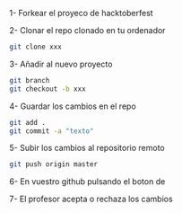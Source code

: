 1- Forkear el proyeco de hacktoberfest

2- Clonar el repo clonado en tu ordenador

```bash
git clone xxx
```

3- Añadir al nuevo proyecto
```bash
git branch
git checkout -b xxx
```

4- Guardar los cambios en el repo

```bash
git add .
git commit -a "texto"
```
5- Subir los cambios al repositorio remoto

```bash
git push origin master
```

6- En vuestro github pulsando el boton de <contribe>

7- El profesor acepta o rechaza los cambios